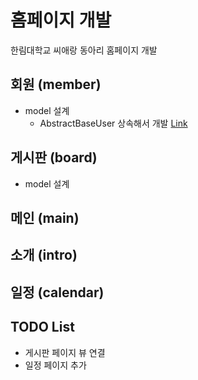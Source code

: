 # 홈페이지 개발

한림대학교 씨애랑 동아리 홈페이지 개발

## 회원 (member)
- model 설계
    - AbstractBaseUser 상속해서 개발 [Link](https://docs.djangoproject.com/en/1.8/_modules/django/contrib/auth/models/)

## 게시판 (board)
- model 설계

## 메인 (main)

## 소개 (intro)

## 일정 (calendar)

## TODO List 
- 게시판 페이지 뷰 연결
- 일정 페이지 추가